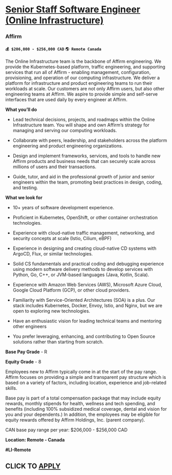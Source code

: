 # [Senior Staff Software Engineer (Online Infrastructure)](https://www.remotewlb.com/apply/senior-staff-software-engineer-online-infrastructure-130405)  
### Affirm  
#### `💰 $206,000 - $256,000 CAD` `🌎 Remote Canada`  

The Online Infrastructure team is the backbone of Affirm engineering. We provide the Kubernetes-based platform, traffic engineering, and supporting services that run all of Affirm - enabling management, configuration, provisioning, and operation of our computing infrastructure. We deliver a platform for infrastructure and product engineering teams to run their workloads at scale. Our customers are not only Affirm users, but also other engineering teams at Affirm. We aspire to provide simple and self-serve interfaces that are used daily by every engineer at Affirm.

**What you’ll do**

  * Lead technical decisions, projects, and roadmaps within the Online Infrastructure team. You will shape and own Affirm’s strategy for managing and serving our computing workloads.

  * Collaborate with peers, leadership, and stakeholders across the platform engineering and product engineering organizations.

  * Design and implement frameworks, services, and tools to handle new Affirm products and business needs that can securely scale across millions of users and their transactions.

  * Guide, tutor, and aid in the professional growth of junior and senior engineers within the team, promoting best practices in design, coding, and testing.

**What we look for**

  * 10+ years of software development experience.

  * Proficient in Kubernetes, OpenShift, or other container orchestration technologies.

  * Experience with cloud-native traffic management, networking, and security concepts at scale (Istio, Cilium, eBPF)

  * Experience in designing and creating cloud-native CD systems with ArgoCD, Flux, or similar technologies.

  * Solid CS fundamentals and practical coding and debugging experience using modern software delivery methods to develop services with Python, Go, C++, or JVM-based languages (Java, Kotlin, Scala).

  * Experience with Amazon Web Services (AWS), Microsoft Azure Cloud, Google Cloud Platform (GCP), or other cloud providers.

  * Familiarity with Service-Oriented Architectures (SOA) is a plus. Our stack includes Kubernetes, Docker, Envoy, Istio, and Nginx, but we are open to exploring new technologies.

  * Have an enthusiastic vision for leading technical teams and mentoring other engineers

  * You prefer leveraging, enhancing, and contributing to Open Source solutions rather than starting from scratch.

**Base Pay Grade** \- R

**Equity Grade** \- 8

Employees new to Affirm typically come in at the start of the pay range. Affirm focuses on providing a simple and transparent pay structure which is based on a variety of factors, including location, experience and job-related skills.

Base pay is part of a total compensation package that may include equity rewards, monthly stipends for health, wellness and tech spending, and benefits (including 100% subsidized medical coverage, dental and vision for you and your dependents.) In addition, the employees may be eligible for equity rewards offered by Affirm Holdings, Inc. (parent company).

CAN base pay range per year: $206,000 - $256,000 CAD

**Location: Remote - Canada**

**#LI-Remote**

  
## CLICK TO [APPLY](https://www.remotewlb.com/apply/senior-staff-software-engineer-online-infrastructure-130405)

